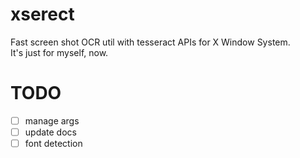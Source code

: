 # xserect
Fast screen shot OCR util with tesseract APIs for X Window System.  
It's just for myself, now.
# TODO
- [ ] manage args
- [ ] update docs
- [ ] font detection
